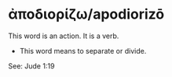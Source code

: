 # ἀποδιορίζω/apodiorizō  

This word is an action. It is a verb. 

* This word means to separate or divide. 


See: Jude 1:19
